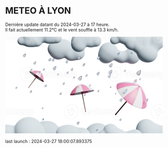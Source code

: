 # METEO À LYON

Dernière update datant du 2024-03-27 à 17 heure.  
Il fait actuellement 11.2°C et le vent souffle à 13.3 km/h.      

![](./.github/rain.png)

last launch : 2024-03-27 18:00:07.893375
